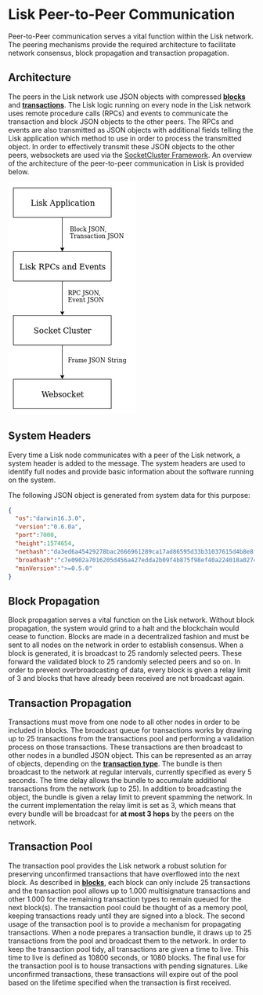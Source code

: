 # Lisk Peer-to-Peer Communication

Peer-to-Peer communication serves a vital function within the Lisk network. The peering mechanisms provide the required architecture to facilitate network consensus, block propagation and transaction propagation.

## Architecture

The peers in the Lisk network use JSON objects with compressed [**blocks**](blocks.md) and [**transactions**](transactions.md).
The Lisk logic running on every node in the Lisk network uses remote procedure calls (RPCs) and events to communicate the transaction and block JSON objects to the other peers.
The RPCs and events are also transmitted as JSON objects with additional fields telling the Lisk application which method to use in order to process the transmitted object.
In order to effectively transmit these JSON objects to the other peers, websockets are used via the [SocketCluster Framework](https://socketcluster.io).
An overview of the architecture of the peer-to-peer communication in Lisk is provided below.

![lisk_protocol-p2parchitecture](../assets/lisk_protocol-p2parchitecture.png "lisk_protocol-p2parchitecture")

## System Headers
Every time a Lisk node communicates with a peer of the Lisk network, a system header is added to the message. The system headers are used to identify full nodes and provide basic information about the software running on the system.

The following JSON object is generated from system data for this purpose:

```json
{
  "os":"darwin16.3.0",
  "version":"0.6.0a",
  "port":7000,
  "height":1574654,
  "nethash":"da3ed6a45429278bac2666961289ca17ad86595d33b31037615d4b8e8f158bba",
  "broadhash":"c7e0902a7016205d456a427edda2b09f4b875f98ef40a224018a0274347146ac",
  "minVersion":">=0.5.0"
}
```

## Block Propagation

Block propagation serves a vital function on the Lisk network. Without block propagation, the system would grind to a halt and the blockchain would cease to function.
Blocks are made in a decentralized fashion and must be sent to all nodes on the network in order to establish consensus. When a block is generated, it is broadcast to 25 randomly selected peers.
These forward the validated block to 25 randomly selected peers and so on. In order to prevent overbroadcasting of data, every block is given a relay limit of 3 and blocks that have already been received are not broadcast again.


## Transaction Propagation

Transactions must move from one node to all other nodes in order to be included in blocks.
The broadcast queue for transactions works by drawing up to 25 transactions from the transactions pool and performing a validation process on those transactions.
These transactions are then broadcast to other nodes in a bundled JSON object. This can be represented as an array of objects, depending on the [**transaction type**](transactions.md).
The bundle is then broadcast to the network at regular intervals, currently specified as every 5 seconds.
The time delay allows the bundle to accumulate additional transactions from the network (up to 25). In addition to broadcasting the object, the bundle is given a relay limit to prevent spamming the network.
In the current implementation the relay limit is set as 3, which means that every bundle will be broadcast for **at most 3 hops** by the peers on the network.

## Transaction Pool

The transaction pool provides the Lisk network a robust solution for preserving unconfirmed transactions that have overflowed into the next block.
As described in [**blocks**](blocks.md), each block can only include 25 transactions and the transaction pool allows up to 1.000 multisignature transactions and other 1.000 for the remaining transaction types to remain queued for the next block(s).
The transaction pool could be thought of as a memory pool, keeping transactions ready until they are signed into a block.
The second usage of the transaction pool is to provide a mechanism for propagating transactions.
When a node prepares a transaction bundle, it draws up to 25 transactions from the pool and broadcast them to the network.
In order to keep the transaction pool tidy, all transactions are given a time to live.
This time to live is defined as 10800 seconds, or 1080 blocks. The final use for the transaction pool is to house transactions with pending signatures.
Like unconfirmed transactions, these transactions will expire out of the pool based on the lifetime specified when the transaction is first received.
